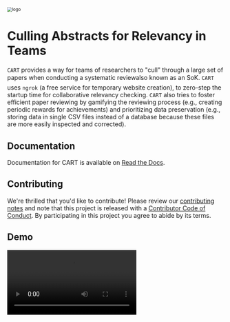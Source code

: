   

<img src="img/logo.svg" alt="logo" style="zoom:70%; display: block; margin: 0 auto" />



# Culling Abstracts for Relevancy in Teams

`CART` provides a way for teams of researchers to "cull" through a large set of papers when conducting a systematic review&#151;also known as an SoK. `CART` uses `ngrok` (a free service for temporary website creation), to zero-step the startup time for collaborative relevancy checking. `CART` also tries to foster efficient paper reviewing by gamifying the reviewing process (e.g., creating periodic rewards for achievements) and prioritizing data preservation (e.g., storing data in single CSV files instead of a database because these files are more easily inspected and corrected).  

## Documentation

Documentation for CART is available on [Read the Docs](https://nathanreitinger.github.io/CART/).

## Contributing

[code-of-conduct]: CODE_OF_CONDUCT.md

[Contributing]: CONTRIBUTING.md



We're thrilled that you'd like to contribute! Please review our [contributing notes][Contributing] and note that this project is released with a [Contributor Code of Conduct][code-of-conduct]. By participating in this project you agree to abide by its terms.

## Demo




<video controls src="img/demo.mov"></video>



 
